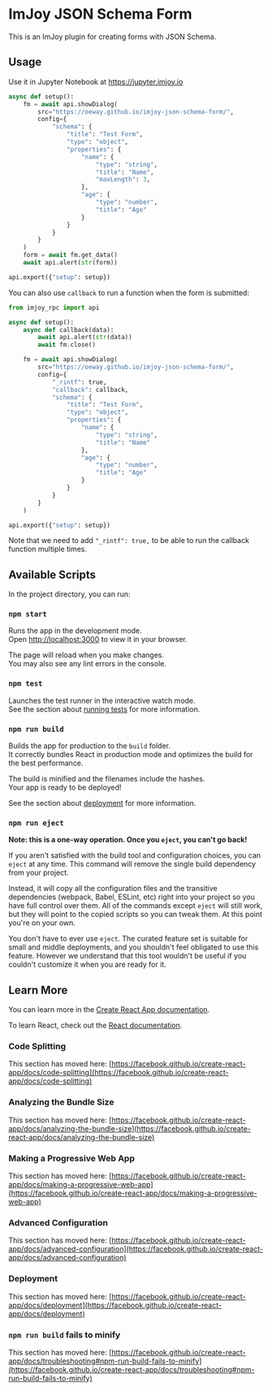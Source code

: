 # ImJoy JSON Schema Form

This is an ImJoy plugin for creating forms with JSON Schema.

## Usage

Use it in Jupyter Notebook at https://jupyter.imjoy.io
```python
async def setup():  
    fm = await api.showDialog(
        src="https://oeway.github.io/imjoy-json-schema-form/",
        config={
            "schema": {
                "title": "Test Form",
                "type": "object",
                "properties": {
                    "name": {
                        "type": "string",
                        "title": "Name",
                        "maxLength": 3,
                    },
                    "age": {
                        "type": "number",
                        "title": "Age"
                    }
                }
            }
        }
    )
    form = await fm.get_data()
    await api.alert(str(form))

api.export({"setup": setup})
```

You can also use `callback` to run a function when the form is submitted:
```python
from imjoy_rpc import api

async def setup():  
    async def callback(data):
        await api.alert(str(data))
        await fm.close()

    fm = await api.showDialog(
        src="https://oeway.github.io/imjoy-json-schema-form/",
        config={
            "_rintf": true,
            "callback": callback,
            "schema": {
                "title": "Test Form",
                "type": "object",
                "properties": {
                    "name": {
                        "type": "string",
                        "title": "Name"
                    },
                    "age": {
                        "type": "number",
                        "title": "Age"
                    }
                }
            }
        }
    )

api.export({"setup": setup})
```

Note that we need to add `"_rintf": true,` to be able to run the callback function multiple times.

## Available Scripts

In the project directory, you can run:

### `npm start`

Runs the app in the development mode.\
Open [http://localhost:3000](http://localhost:3000) to view it in your browser.

The page will reload when you make changes.\
You may also see any lint errors in the console.

### `npm test`

Launches the test runner in the interactive watch mode.\
See the section about [running tests](https://facebook.github.io/create-react-app/docs/running-tests) for more information.

### `npm run build`

Builds the app for production to the `build` folder.\
It correctly bundles React in production mode and optimizes the build for the best performance.

The build is minified and the filenames include the hashes.\
Your app is ready to be deployed!

See the section about [deployment](https://facebook.github.io/create-react-app/docs/deployment) for more information.

### `npm run eject`

**Note: this is a one-way operation. Once you `eject`, you can't go back!**

If you aren't satisfied with the build tool and configuration choices, you can `eject` at any time. This command will remove the single build dependency from your project.

Instead, it will copy all the configuration files and the transitive dependencies (webpack, Babel, ESLint, etc) right into your project so you have full control over them. All of the commands except `eject` will still work, but they will point to the copied scripts so you can tweak them. At this point you're on your own.

You don't have to ever use `eject`. The curated feature set is suitable for small and middle deployments, and you shouldn't feel obligated to use this feature. However we understand that this tool wouldn't be useful if you couldn't customize it when you are ready for it.

## Learn More

You can learn more in the [Create React App documentation](https://facebook.github.io/create-react-app/docs/getting-started).

To learn React, check out the [React documentation](https://reactjs.org/).

### Code Splitting

This section has moved here: [https://facebook.github.io/create-react-app/docs/code-splitting](https://facebook.github.io/create-react-app/docs/code-splitting)

### Analyzing the Bundle Size

This section has moved here: [https://facebook.github.io/create-react-app/docs/analyzing-the-bundle-size](https://facebook.github.io/create-react-app/docs/analyzing-the-bundle-size)

### Making a Progressive Web App

This section has moved here: [https://facebook.github.io/create-react-app/docs/making-a-progressive-web-app](https://facebook.github.io/create-react-app/docs/making-a-progressive-web-app)

### Advanced Configuration

This section has moved here: [https://facebook.github.io/create-react-app/docs/advanced-configuration](https://facebook.github.io/create-react-app/docs/advanced-configuration)

### Deployment

This section has moved here: [https://facebook.github.io/create-react-app/docs/deployment](https://facebook.github.io/create-react-app/docs/deployment)

### `npm run build` fails to minify

This section has moved here: [https://facebook.github.io/create-react-app/docs/troubleshooting#npm-run-build-fails-to-minify](https://facebook.github.io/create-react-app/docs/troubleshooting#npm-run-build-fails-to-minify)

